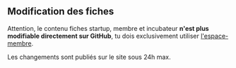 ## Modification des fiches

Attention, le contenu fiches startup, membre et incubateur **n'est plus modifiable directement sur GitHub**, tu dois exclusivement utiliser [l'espace-membre](https://espace-membre.incubateur.net).

Les changements sont publiés sur le site sous 24h max.
